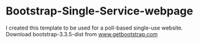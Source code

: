 # Bootstrap-Single-Service-webpage
I created this template to be used for a poll-based single-use website. 
Download bootstrap-3.3.5-dist from www.getbootstrap.com
